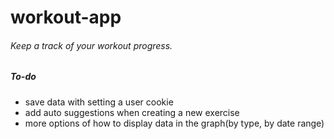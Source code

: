 # workout-app
###### Keep a track of your workout progress.

##### To-do
- save data with setting a user cookie
- add auto suggestions when creating a new exercise
- more options of how to display data in the graph(by type, by date range)
